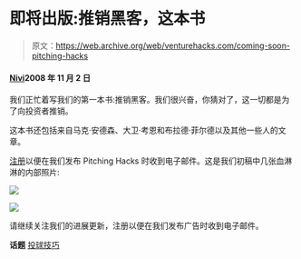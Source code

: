 # 即将出版:推销黑客，这本书

> 原文：<https://web.archive.org/web/venturehacks.com/coming-soon-pitching-hacks>

#### [Nivi](/web/20221208093142/https://venturehacks.com/about)2008 年 11 月 2 日

我们正忙着写我们的第一本书:推销黑客。我们很兴奋，你猜对了，这一切都是为了向投资者推销。

这本书还包括来自马克·安德森、大卫·考恩和布拉德·菲尔德以及其他一些人的文章。

[注册](https://web.archive.org/web/20221208093142/http://venturehacks.wufoo.com/forms/pitching-hacks-the-book/)以便在我们发布 Pitching Hacks 时收到电子邮件。这是我们初稿中几张血淋淋的内部照片:

[![](img/2371f5c90d222eacb4f8e316f4b978a3.png)](https://web.archive.org/web/20221208093142/http://venturehacks.wufoo.com/forms/pitching-hacks-the-book/)

[![](img/f32e7f5411351a6a899ccc975c93b4c7.png)](https://web.archive.org/web/20221208093142/http://venturehacks.wufoo.com/forms/pitching-hacks-the-book/)

请继续关注我们的进展更新，注册以便在我们发布广告时收到电子邮件。

**话题** [投球技巧](https://web.archive.org/web/20221208093142/https://venturehacks.com/topics/pitching-hacks)